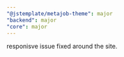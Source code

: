 ```yaml
---
"@jstemplate/metajob-theme": major
"backend": major
"core": major
---
```


responisve issue fixed around the site.
